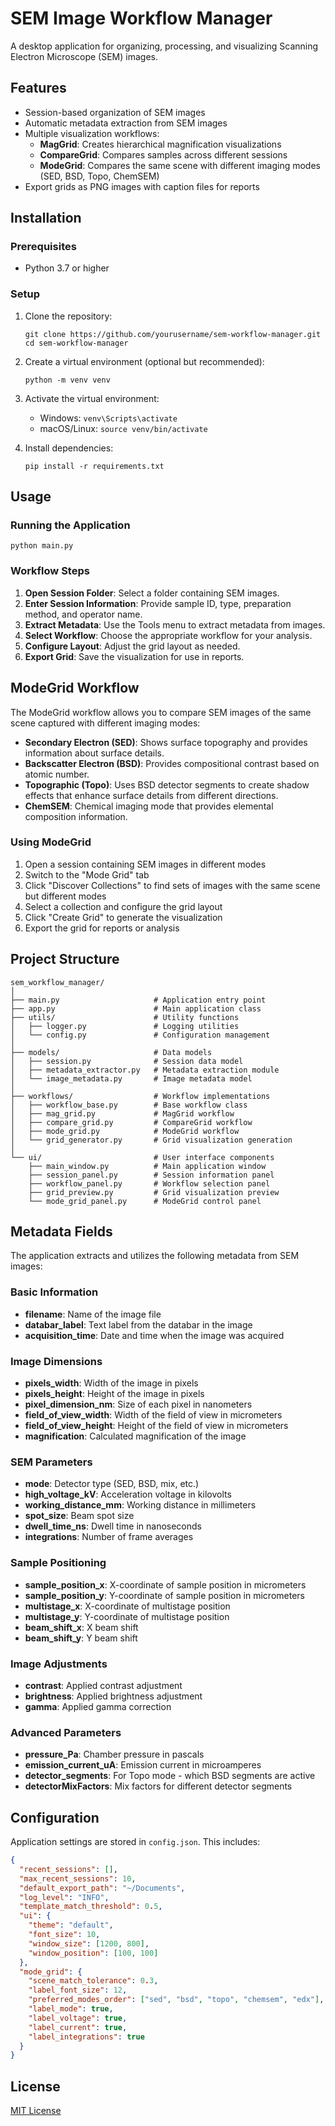 # SEM Image Workflow Manager

A desktop application for organizing, processing, and visualizing Scanning Electron Microscope (SEM) images.

## Features

- Session-based organization of SEM images
- Automatic metadata extraction from SEM images
- Multiple visualization workflows:
  - **MagGrid**: Creates hierarchical magnification visualizations
  - **CompareGrid**: Compares samples across different sessions
  - **ModeGrid**: Compares the same scene with different imaging modes (SED, BSD, Topo, ChemSEM)
- Export grids as PNG images with caption files for reports

## Installation

### Prerequisites

- Python 3.7 or higher

### Setup

1. Clone the repository:
   ```
   git clone https://github.com/yourusername/sem-workflow-manager.git
   cd sem-workflow-manager
   ```

2. Create a virtual environment (optional but recommended):
   ```
   python -m venv venv
   ```

3. Activate the virtual environment:
   - Windows: `venv\Scripts\activate`
   - macOS/Linux: `source venv/bin/activate`

4. Install dependencies:
   ```
   pip install -r requirements.txt
   ```

## Usage

### Running the Application

```
python main.py
```

### Workflow Steps

1. **Open Session Folder**: Select a folder containing SEM images.
2. **Enter Session Information**: Provide sample ID, type, preparation method, and operator name.
3. **Extract Metadata**: Use the Tools menu to extract metadata from images.
4. **Select Workflow**: Choose the appropriate workflow for your analysis.
5. **Configure Layout**: Adjust the grid layout as needed.
6. **Export Grid**: Save the visualization for use in reports.

## ModeGrid Workflow

The ModeGrid workflow allows you to compare SEM images of the same scene captured with different imaging modes:

- **Secondary Electron (SED)**: Shows surface topography and provides information about surface details.
- **Backscatter Electron (BSD)**: Provides compositional contrast based on atomic number.
- **Topographic (Topo)**: Uses BSD detector segments to create shadow effects that enhance surface details from different directions.
- **ChemSEM**: Chemical imaging mode that provides elemental composition information.

### Using ModeGrid

1. Open a session containing SEM images in different modes
2. Switch to the "Mode Grid" tab
3. Click "Discover Collections" to find sets of images with the same scene but different modes
4. Select a collection and configure the grid layout
5. Click "Create Grid" to generate the visualization
6. Export the grid for reports or analysis

## Project Structure

```
sem_workflow_manager/
│
├── main.py                     # Application entry point
├── app.py                      # Main application class
├── utils/                      # Utility functions
│   ├── logger.py               # Logging utilities
│   └── config.py               # Configuration management
│
├── models/                     # Data models
│   ├── session.py              # Session data model
│   ├── metadata_extractor.py   # Metadata extraction module
│   └── image_metadata.py       # Image metadata model
│
├── workflows/                  # Workflow implementations
│   ├── workflow_base.py        # Base workflow class
│   ├── mag_grid.py             # MagGrid workflow
│   ├── compare_grid.py         # CompareGrid workflow
│   ├── mode_grid.py            # ModeGrid workflow
│   └── grid_generator.py       # Grid visualization generation
│
└── ui/                         # User interface components
    ├── main_window.py          # Main application window
    ├── session_panel.py        # Session information panel
    ├── workflow_panel.py       # Workflow selection panel
    ├── grid_preview.py         # Grid visualization preview
    └── mode_grid_panel.py      # ModeGrid control panel
```

## Metadata Fields

The application extracts and utilizes the following metadata from SEM images:

### Basic Information
- **filename**: Name of the image file
- **databar_label**: Text label from the databar in the image
- **acquisition_time**: Date and time when the image was acquired

### Image Dimensions
- **pixels_width**: Width of the image in pixels
- **pixels_height**: Height of the image in pixels
- **pixel_dimension_nm**: Size of each pixel in nanometers
- **field_of_view_width**: Width of the field of view in micrometers
- **field_of_view_height**: Height of the field of view in micrometers
- **magnification**: Calculated magnification of the image

### SEM Parameters
- **mode**: Detector type (SED, BSD, mix, etc.)
- **high_voltage_kV**: Acceleration voltage in kilovolts
- **working_distance_mm**: Working distance in millimeters
- **spot_size**: Beam spot size
- **dwell_time_ns**: Dwell time in nanoseconds
- **integrations**: Number of frame averages

### Sample Positioning
- **sample_position_x**: X-coordinate of sample position in micrometers
- **sample_position_y**: Y-coordinate of sample position in micrometers
- **multistage_x**: X-coordinate of multistage position
- **multistage_y**: Y-coordinate of multistage position
- **beam_shift_x**: X beam shift
- **beam_shift_y**: Y beam shift

### Image Adjustments
- **contrast**: Applied contrast adjustment
- **brightness**: Applied brightness adjustment
- **gamma**: Applied gamma correction

### Advanced Parameters
- **pressure_Pa**: Chamber pressure in pascals
- **emission_current_uA**: Emission current in microamperes
- **detector_segments**: For Topo mode - which BSD segments are active
- **detectorMixFactors**: Mix factors for different detector segments

## Configuration

Application settings are stored in `config.json`. This includes:

```json
{
  "recent_sessions": [],
  "max_recent_sessions": 10,
  "default_export_path": "~/Documents",
  "log_level": "INFO",
  "template_match_threshold": 0.5,
  "ui": {
    "theme": "default",
    "font_size": 10,
    "window_size": [1200, 800],
    "window_position": [100, 100]
  },
  "mode_grid": {
    "scene_match_tolerance": 0.3,
    "label_font_size": 12,
    "preferred_modes_order": ["sed", "bsd", "topo", "chemsem", "edx"],
    "label_mode": true,
    "label_voltage": true,
    "label_current": true,
    "label_integrations": true
  }
}
```

## License

[MIT License](LICENSE)
